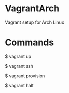 # VagrantArch

Vagrant setup for Arch Linux

# Commands

$ vagrant up

$ vagrant ssh

$ vagrant provision

$ vagrant halt

